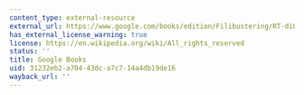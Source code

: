 ```yaml
---
content_type: external-resource
external_url: https://www.google.com/books/edition/Filibustering/RT-diO8rkpoC?hl=en&gbpv=1
has_external_license_warning: true
license: https://en.wikipedia.org/wiki/All_rights_reserved
status: ''
title: Google Books
uid: 31232eb2-a704-43dc-a7c7-14a4db19de16
wayback_url: ''
---
```

